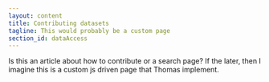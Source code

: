 ```yaml
---
layout: content
title: Contributing datasets
tagline: This would probably be a custom page
section_id: dataAccess
---
```

Is this an article about how to contribute or a search page? 
If the later, then I imagine this is a custom js driven page that Thomas implement.